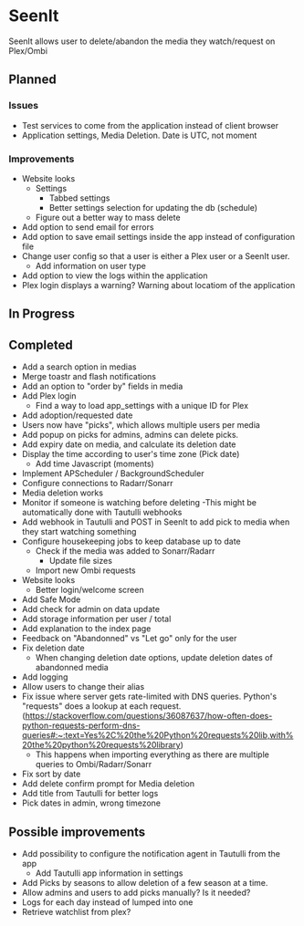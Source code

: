 # SeenIt
SeenIt allows user to delete/abandon the media they watch/request on Plex/Ombi

## Planned
### Issues
- Test services to come from the application instead of client browser
- Application settings, Media Deletion. Date is UTC, not moment

### Improvements
- Website looks
    - Settings
        - Tabbed settings
        - Better settings selection for updating the db (schedule)
    - Figure out a better way to mass delete
- Add option to send email for errors
- Add option to save email settings inside the app instead of configuration file
- Change user config so that a user is either a Plex user or a SeenIt user.
    - Add information on user type
- Add option to view the logs within the application
- Plex login displays a warning? Warning about locatiom of the application

## In Progress


## Completed
- Add a search option in medias
- Merge toastr and flash notifications
- Add an option to "order by" fields in media
- Add Plex login
    - Find a way to load app_settings with a unique ID for Plex
- Add adoption/requested date
- Users now have "picks", which allows multiple users per media
- Add popup on picks for admins, admins can delete picks.
- Add expiry date on media, and calculate its deletion date
- Display the time according to user's time zone (Pick date)
    - Add time Javascript (moments)
- Implement APScheduler / BackgroundScheduler
- Configure connections to Radarr/Sonarr
- Media deletion works
- Monitor if someone is watching before deleting
    -This might be automatically done with Tautulli webhooks
- Add webhook in Tautulli and POST in SeenIt to add pick to media when they start watching something
- Configure housekeeping jobs to keep database up to date
    - Check if the media was added to Sonarr/Radarr
        - Update file sizes
    - Import new Ombi requests
- Website looks
    - Better login/welcome screen
- Add Safe Mode
- Add check for admin on data update
- Add storage information per user / total
- Add explanation to the index page
- Feedback on "Abandonned" vs "Let go" only for the user
- Fix deletion date
    - When changing deletion date options, update deletion dates of abandonned media
- Add logging
- Allow users to change their alias
- Fix issue where server gets rate-limited with DNS queries. Python's "requests" does a lookup at each request. (https://stackoverflow.com/questions/36087637/how-often-does-python-requests-perform-dns-queries#:~:text=Yes%2C%20the%20Python%20requests%20lib,with%20the%20python%20requests%20library)
    - This happens when importing everything as there are multiple queries to Ombi/Radarr/Sonarr
- Fix sort by date
- Add delete confirm prompt for Media deletion
- Add title from Tautulli for better logs
- Pick dates in admin, wrong timezone

## Possible improvements
- Add possibility to configure the notification agent in Tautulli from the app
    - Add Tautulli app information in settings
- Add Picks by seasons to allow deletion of a few season at a time.
- Allow admins and users to add picks manually? Is it needed?
- Logs for each day instead of lumped into one
- Retrieve watchlist from plex?